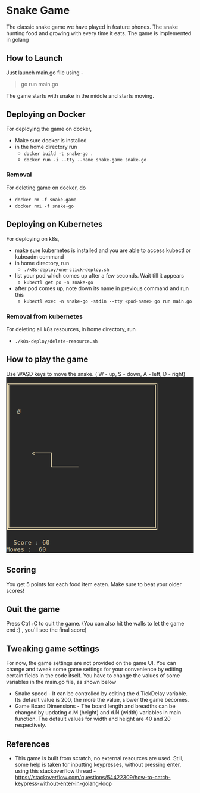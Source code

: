 # Snake Game
The classic snake game we have played in feature phones. The snake hunting food and growing with every time it eats. The game is implemented in golang

  
## How to Launch
Just launch main.go file using -

> go run main.go

The game starts with snake in the middle and starts moving.

## Deploying on Docker
For deploying the game on docker, 
- Make sure docker is installed
- in the home directory run 
  - `docker build -t snake-go .`
  - `docker run -i --tty --name snake-game snake-go`

### Removal 
For deleting game on docker, do
- `docker rm -f snake-game`
- `docker rmi -f snake-go`

## Deploying on Kubernetes
For deploying on k8s, 
- make sure kubernetes is installed and you are able to access kubectl or kubeadm command
- in home directory, run
  - `./k8s-deploy/one-click-deploy.sh`
- list your pod which comes up after a few seconds. Wait till it appears
  - `kubectl get po -n snake-go `
- after pod comes up, note down its name in previous command and run this
  - `kubectl exec -n snake-go -stdin --tty <pod-name> go run main.go`

### Removal from kubernetes
For deleting all k8s resources, in home directory, run
- `./k8s-deploy/delete-resource.sh `

## How to play the game
Use WASD  keys to move the snake. ( W - up, S - down, A - left, D - right)
![Game image](/doc/images/game-image.png)

## Scoring
You get 5 points for each food item eaten. Make sure to beat your older scores!

## Quit the game
Press Ctrl+C to quit the game. (You can also hit the walls to let the game end :) , you'll see the final score)

## Tweaking game settings
For now, the game settings are not provided on the game UI. You can change and tweak some game settings for your convenience by editing certain fields in the code itself. You have to change the values of 
some variables in the main.go file, as shown below
- Snake speed - It can be controlled by editing the d.TickDelay variable. Its default value is 200, the more the value, slower the game becomes. 
- Game Board Dimensions - The board length and breadths can be changed by updating d.M (height) and d.N (width) variables in main function. The default values for width and height are 40 and 20 respectively.


## References
 - This game is built from scratch, no external resources are used. Still, some help is taken for inputting keypresses, without pressing enter, using this stackoverflow thread - https://stackoverflow.com/questions/54422309/how-to-catch-keypress-without-enter-in-golang-loop
